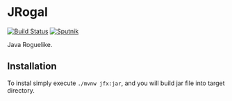 JRogal
======
[![Build Status](https://travis-ci.org/tomaszbawor/jrogal.svg?branch=master)](https://travis-ci.org/tomaszbawor/jrogal)
[![Sputnik](https://sputnik.ci/conf/badge)](https://sputnik.ci/app#/builds/tomaszbawor/jrogal)

Java Roguelike.

Installation
------------
To instal simply execute
`./mvnw jfx:jar`, and you will build jar file into target directory.